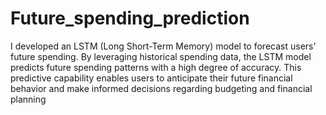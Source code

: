 # Future_spending_prediction
I developed an LSTM (Long Short-Term Memory) model to forecast users' future spending. By leveraging historical spending data, the LSTM model predicts future spending patterns with a high degree of accuracy. This predictive capability enables users to anticipate their future financial behavior and make informed decisions regarding budgeting and financial planning
